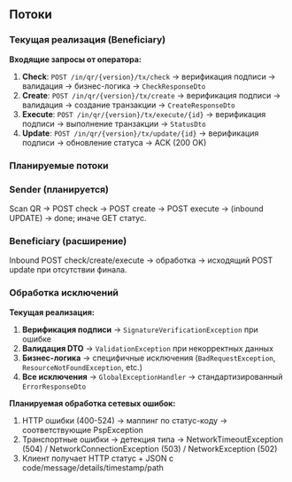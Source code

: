## Потоки

### Текущая реализация (Beneficiary)

**Входящие запросы от оператора:**
1. **Check**: `POST /in/qr/{version}/tx/check` → верификация подписи → валидация → бизнес-логика → `CheckResponseDto`
2. **Create**: `POST /in/qr/{version}/tx/create` → верификация подписи → валидация → создание транзакции → `CreateResponseDto`
3. **Execute**: `POST /in/qr/{version}/tx/execute/{id}` → верификация подписи → выполнение транзакции → `StatusDto`
4. **Update**: `POST /in/qr/{version}/tx/update/{id}` → верификация подписи → обновление статуса → ACK (200 OK)

### Планируемые потоки

### Sender (планируется)
Scan QR → POST check → POST create → POST execute → (inbound UPDATE) → done; иначе GET статус.

### Beneficiary (расширение)
Inbound POST check/create/execute → обработка → исходящий POST update при отсутствии финала.

### Обработка исключений

**Текущая реализация:**
1. **Верификация подписи** → `SignatureVerificationException` при ошибке
2. **Валидация DTO** → `ValidationException` при некорректных данных
3. **Бизнес-логика** → специфичные исключения (`BadRequestException`, `ResourceNotFoundException`, etc.)
4. **Все исключения** → `GlobalExceptionHandler` → стандартизированный `ErrorResponseDto`

**Планируемая обработка сетевых ошибок:**
1. HTTP ошибки (400-524) → маппинг по статус-коду → соответствующие PspException
2. Транспортные ошибки → детекция типа → NetworkTimeoutException (504) / NetworkConnectionException (503) / NetworkException (502)
3. Клиент получает HTTP статус + JSON с code/message/details/timestamp/path


